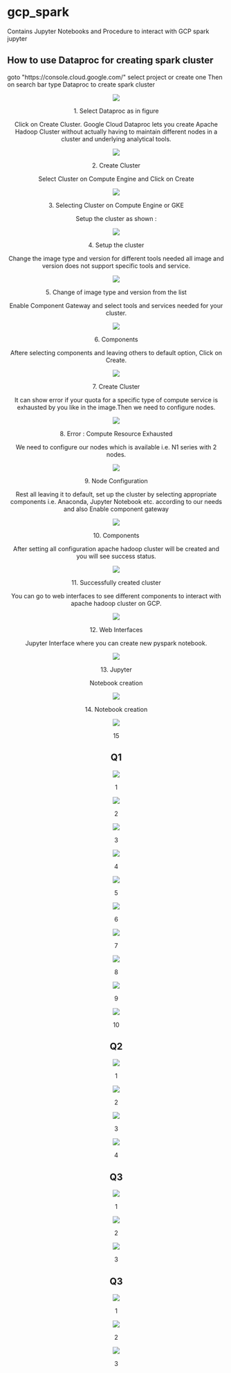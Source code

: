 # gcp_spark
Contains Jupyter Notebooks and  Procedure to interact with GCP spark jupyter 


## How to use Dataproc for creating spark cluster
<p>
goto "https://console.cloud.google.com/"
select project or create one
Then on search bar type Dataproc to create spark cluster
</p>
<div align="center">
<img src="/img/1.Dataproc/1.png">
<p>1. Select Dataproc as in figure</p>

<p>
Click on Create Cluster.
Google Cloud Dataproc lets you create Apache Hadoop Cluster without actually having to maintain different nodes in a cluster and underlying analytical tools.
</p>
<div align="center">
<img src="/img/1.Dataproc/2.png">
<p>2. Create Cluster</p>

<p>
Select Cluster on Compute Engine and Click on Create
</p>
<div align="center">
<img src="/img/1.Dataproc/3.png">
<p>
3. Selecting Cluster on Compute Engine or GKE
</p>

<p>
Setup the cluster as shown :
</p>
<div align="center">
<img src="/img/1.Dataproc/4.png">
<p>4. Setup the cluster</p>

<p>
Change the image type and version for different tools needed all image and version does not support specific tools and service.
</p>
<div align="center">
<img src="/img/1.Dataproc/5.png">
<p>5. Change of image type and version from the list</p>

<p>
Enable Component Gateway and select tools and services needed for your cluster.
</p>
<div align="center">
<img src="/img/1.Dataproc/6.png">
<p>6. Components</p>

<p>
Aftere selecting components and leaving others to default option, Click on Create.
</p>
<div align="center">
<img src="/img/1.Dataproc/7.png">
<p>7. Create Cluster</p>

<p>
It can show error if your quota for a specific type of compute service is exhausted by you like in the image.Then we need to configure nodes.
</p>
<div align="center">
<img src="/img/1.Dataproc/8.png">
<p>8. Error : Compute Resource Exhausted</p>

<p>
We need to configure our nodes which is available i.e. N1 series with 2 nodes. 
</p>
<div align="center">
<img src="/img/1.Dataproc/9.png">
<p>9. Node Configuration</p>

<p>
Rest all leaving it to default, set up the cluster by selecting appropriate components i.e. Anaconda, Jupyter Notebook etc. according to our needs and also Enable component gateway
</p>
<div align="center">
<img src="/img/1.Dataproc/10.png">
<p>10. Components</p>

<p>
After setting all configuration apache hadoop cluster will be created and you will see success status.
</p>
<div align="center">
<img src="/img/1.Dataproc/11.png">
<p>11. Successfully created cluster</p>

<p>
You can go to web interfaces to see different components to interact with apache hadoop cluster on GCP.
</p>
<div align="center">
<img src="/img/1.Dataproc/12.png">
<p>12. Web Interfaces</p>

<p>
Jupyter Interface where you can create new pyspark notebook.
</p>
<div align="center">
<img src="/img/1.Dataproc/13.png">
<p>13. Jupyter </p>

<p>Notebook creation </p>
<div align="center">
<img src="/img/1.Dataproc/14.png">
<p>14. Notebook creation</p>

<p>

</p>
<div align="center">
<img src="/img/1.Dataproc/15.png">
<p>15</p>

## Q1

<div align="center">
<img src="/img/Q1/1.png">
<p>1</p>

<div align="center">
<img src="/img/Q1/2.png">
<p>2</p>

<div align="center">
<img src="/img/Q1/3.png">
<p>3</p>

<div align="center">
<img src="/img/Q1/4.png">
<p>4</p>

<div align="center">
<img src="/img/Q1/5.png">
<p>5</p>

<div align="center">
<img src="/img/Q1/6.png">
<p>6</p>

<div align="center">
<img src="/img/Q1/7.png">
<p>7</p>

<div align="center">
<img src="/img/Q1/8.png">
<p>8</p>

<div align="center">
<img src="/img/Q1/9.png">
<p>9</p>

<div align="center">
<img src="/img/Q1/10.png">
<p>10</p>

## Q2

<div align="center">
<img src="/img/Q2/1.png">
<p>1</p>

<div align="center">
<img src="/img/Q2/2.png">
<p>2</p>


<div align="center">
<img src="/img/Q2/3.png">
<p>3</p>

<div align="center">
<img src="/img/Q2/4.png">
<p>4</p>

## Q3

<div align="center">
<img src="/img/Q3/1.png">
<p>1</p>

<div align="center">
<img src="/img/Q3/2.png">
<p>2</p>

<div align="center">
<img src="/img/Q3/3.png">
<p>3</p>

## Q3

<div align="center">
<img src="/img/Q4/1.png">
<p>1</p>

<div align="center">
<img src="/img/Q4/2.png">
<p>2</p>

<div align="center">
<img src="/img/Q4/3.png">
<p>3</p>
